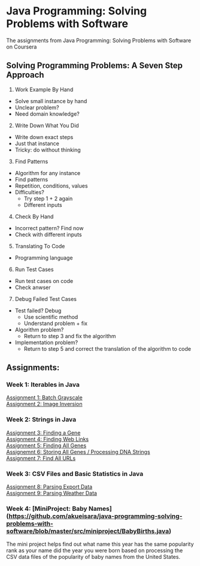 # Java Programming: Solving Problems with Software
The assignments from Java Programming: Solving Problems with Software on Coursera

## Solving Programming Problems: A Seven Step Approach
1. Work Example By Hand
  - Solve small instance by hand
  - Unclear problem?
  - Need domain knowledge?
2. Write Down What You Did
  - Write down exact steps
  - Just that instance
  - Tricky: do without thinking
3. Find Patterns
  - Algorithm for any instance
  - Find patterns
  - Repetition, conditions, values
  - Difficulties?
    * Try step 1 + 2 again
    * Different inputs
4. Check By Hand
  - Incorrect pattern? Find now
  - Check with different inputs
5. Translating To Code
  - Programming language
6. Run Test Cases
  - Run test cases on code
  - Check anwser
7. Debug Failed Test Cases
  - Test failed? Debug
    * Use scientific method
    * Understand problem + fix
  - Algorithm problem?
    * Return to step 3 and fix the algorithm
  - Implementation problem? 
    * Return to step 5 and correct the translation of the algorithm to code

## Assignments:

### Week 1: Iterables in Java
[Assignment 1: Batch Grayscale](https://github.com/akueisara/java-programming-solving-problems-with-software/blob/master/src/assignment1/BatchGrayscale.java) </br>
[Assignment 2: Image Inversion](https://github.com/akueisara/java-programming-solving-problems-with-software/blob/master/src/assignment2/BatchInversions.java)

### Week 2: Strings in Java
[Assignment 3: Finding a Gene](https://github.com/akueisara/java-programming-solving-problems-with-software/blob/master/src/assignment3/FindAGene.java) </br>
[Assignment 4: Finding Web Links](https://github.com/akueisara/java-programming-solving-problems-with-software/blob/master/src/assignment4/FindingWebLinks.java) </br>
[Assignment 5: Finding All Genes](https://github.com/akueisara/java-programming-solving-problems-with-software/blob/master/src/assignment5/FindAllGenes.java) </br>
[Assignemnt 6: Storing All Genes / Processing DNA Strings](https://github.com/akueisara/java-programming-solving-problems-with-software/blob/master/src/assignment6/StoringAllGenes.java) </br>
[Assignment 7: Find All URLs](https://github.com/akueisara/java-programming-solving-problems-with-software/blob/master/src/assignment7/findAllURLs.java)

### Week 3: CSV Files and Basic Statistics in Java
[Assignment 8: Parsing Export Data](https://github.com/akueisara/java-programming-solving-problems-with-software/blob/master/src/assignment8/ParsingExportData.java) </br>
[Assignment 9: Parsing Weather Data](https://github.com/akueisara/java-programming-solving-problems-with-software/blob/master/src/assignment9/ParsingWeatherData.java)

### Week 4: [MiniProject: Baby Names] (https://github.com/akueisara/java-programming-solving-problems-with-software/blob/master/src/miniproject/BabyBirths.java) </br>
The mini project helps find out what name this year has the same popularity rank as your name did the year you were born based on processing the CSV data files of the popularity of baby names from the United States. </br>


